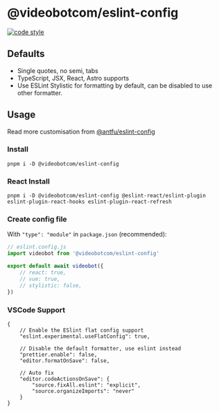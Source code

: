 # @videobotcom/eslint-config

[![code style](https://antfu.me/badge-code-style.svg)](https://github.com/antfu/eslint-config)

## Defaults
- Single quotes, no semi, tabs
- TypeScript, JSX, React, Astro supports
- Use ESLint Stylistic for formatting by default, can be disabled to use other formatter.

## Usage

Read more customisation from [@antfu/eslint-config](https://github.com/antfu/eslint-config?tab=readme-ov-file#customization)

### Install
```
pnpm i -D @videobotcom/eslint-config
```

### React Install
```
pnpm i -D @videobotcom/eslint-config @eslint-react/eslint-plugin eslint-plugin-react-hooks eslint-plugin-react-refresh
```

### Create config file
With `"type": "module"` in `package.json` (recommended):

```js
// eslint.config.js
import videobot from '@videobotcom/eslint-config'

export default await videobot({
	// react: true,
	// vue: true,
	// stylistic: false,
})
```

### VSCode Support
```jsonc
{
	// Enable the ESlint flat config support
	"eslint.experimental.useFlatConfig": true,

	// Disable the default formatter, use eslint instead
	"prettier.enable": false,
	"editor.formatOnSave": false,

	// Auto fix
	"editor.codeActionsOnSave": {
		"source.fixAll.eslint": "explicit",
		"source.organizeImports": "never"
	}
}
```
